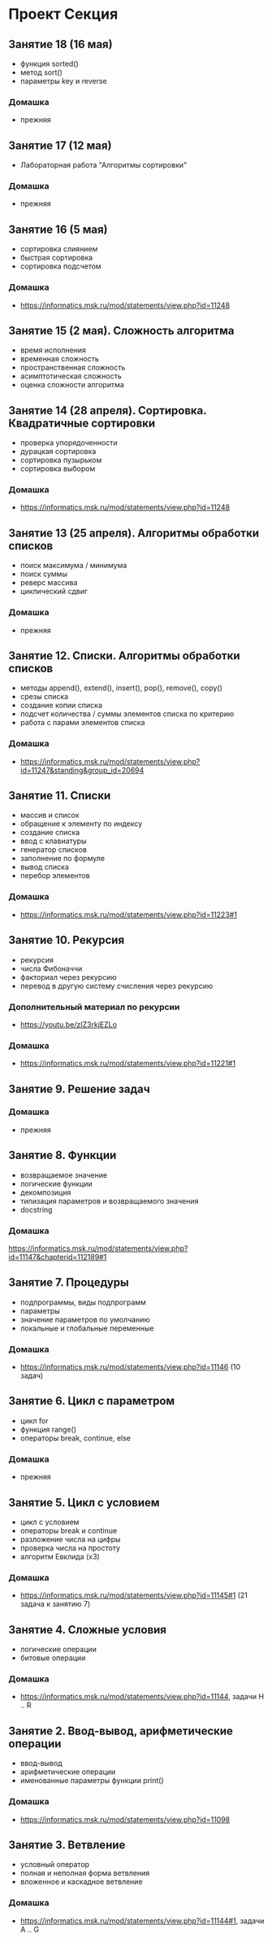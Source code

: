 # Проект Секция
## Занятие 18 (16 мая)
+ функция sorted()
+ метод sort()
+ параметры key и reverse
### Домашка
+ прежняя
## Занятие 17 (12 мая)
+ Лабораторная работа "Алгоритмы сортировки"
### Домашка
+ прежняя
## Занятие 16 (5 мая)
+ сортировка слиянием
+ быстрая сортировка
+ сортировка подсчетом

### Домашка
+ https://informatics.msk.ru/mod/statements/view.php?id=11248

## Занятие 15 (2 мая). Сложность алгоритма
+ время исполнения
+ временная сложность
+ пространственная сложность
+ асимптотическая сложность
+ оценка сложности алгоритма

## Занятие 14 (28 апреля). Сортировка. Квадратичные сортировки
+ проверка упорядоченности
+ дурацкая сортировка
+ сортировка пузырьком
+ сортировка выбором

### Домашка
+ https://informatics.msk.ru/mod/statements/view.php?id=11248
## Занятие 13 (25 апреля). Алгоритмы обработки списков
+ поиск максимума / минимума
+ поиск суммы
+ реверс массива
+ циклический сдвиг

### Домашка
+ прежняя

## Занятие 12. Списки. Алгоритмы обработки списков
+ методы append(), extend(), insert(), pop(), remove(), copy()
+ срезы списка
+ создание копии списка
+ подсчет количества / суммы элементов списка по критерию
+ работа с парами элементов списка

### Домашка
+ https://informatics.msk.ru/mod/statements/view.php?id=11247&standing&group_id=20694
## Занятие 11. Списки
+ массив и список
+ обращение к элементу по индексу
+ создание списка
+ ввод с клавиатуры
+ генератор списков
+ заполнение по формуле
+ вывод списка
+ перебор элементов
### Домашка
+ https://informatics.msk.ru/mod/statements/view.php?id=11223#1
## Занятие 10. Рекурсия
+ рекурсия
+ числа Фибоначчи
+ факториал через рекурсию
+ перевод в другую систему счисления через рекурсию
### Дополнительный материал по рекурсии
+ https://youtu.be/zIZ3rkjEZLo
### Домашка
+ https://informatics.msk.ru/mod/statements/view.php?id=11221#1
## Занятие 9. Решение задач
### Домашка
+ прежняя
## Занятие 8. Функции
+ возвращаемое значение
+ логические функции
+ декомпозиция
+ типизация параметров и возвращаемого значения
+ docstring
### Домашка
https://informatics.msk.ru/mod/statements/view.php?id=11147&chapterid=112189#1

## Занятие 7. Процедуры
+ подпрограммы, виды подпрограмм
+ параметры
+ значение параметров по умолчанию
+ локальные и глобальные переменные

### Домашка
+ https://informatics.msk.ru/mod/statements/view.php?id=11146 (10 задач)
## Занятие 6. Цикл с параметром
+ цикл for
+ функция range()
+ операторы break, continue, else

### Домашка
+ прежняя

## Занятие 5. Цикл с условием
+ цикл с условием
+ операторы break и continue
+ разложение числа на цифры
+ проверка числа на простоту
+ алгоритм Евклида (х3)

### Домашка
+ https://informatics.msk.ru/mod/statements/view.php?id=11145#1 (21 задача к занятию 7)

## Занятие 4. Сложные условия
+ логические операции
+ битовые операции

### Домашка
+ https://informatics.msk.ru/mod/statements/view.php?id=11144, задачи H .. R

## Занятие 2. Ввод-вывод, арифметические операции
+ ввод-вывод
+ арифметические операции
+ именованные параметры функции print()

### Домашка
+ https://informatics.msk.ru/mod/statements/view.php?id=11098

## Занятие 3. Ветвление
+ условный оператор
+ полная и неполная форма ветвления
+ вложенное и каскадное ветвление

### Домашка
+ https://informatics.msk.ru/mod/statements/view.php?id=11144#1, задачи A .. G